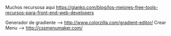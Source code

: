 Muchos recursosa aqui  https://gianko.com/blog/los-mejores-free-tools-recursos-para-front-end-web-developers

Generador de gradiente  -->  http://www.colorzilla.com/gradient-editor/
Crear Menu --> http://cssmenumaker.com/
